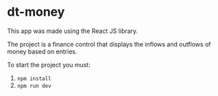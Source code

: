 # dt-money

  This app was made using the React JS library.

  The project is a finance control that displays the inflows and outflows of money based on entries.

  To start the project you must:

1. `npm install`
2. `npm run dev`
